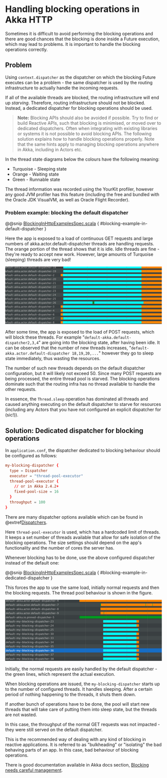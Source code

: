 <a id="handling-blocking-in-http-routes-scala"></a>
# Handling blocking operations in Akka HTTP

Sometimes it is difficult to avoid performing the blocking operations and there
are good chances that the blocking is done inside a Future execution, which may
lead to problems. It is important to handle the blocking operations correctly.

## Problem

Using `context.dispatcher` as the dispatcher on which the blocking Future
executes can be a problem - the same dispatcher is used by the routing
infrastructure to actually handle the incoming requests. 

If all of the available threads are blocked, the routing infrastructure will end up *starving*. 
Therefore, routing infrastructure should not be blocked. Instead, a dedicated dispatcher
for blocking operations should be used.

> **Note:**
Blocking APIs should also be avoided if possible. Try to find or build Reactive APIs,
such that blocking is minimised, or moved over to dedicated dispatchers.
Often when integrating with existing libraries or systems it is not possible to
avoid blocking APIs. The following solution explains how to handle blocking
operations properly.
Note that the same hints apply to managing blocking operations anywhere in Akka,
including in Actors etc.

In the thread state diagrams below the colours have the following meaning:

 * Turquoise - Sleeping state
 * Orange - Waiting state
 * Green - Runnable state

The thread information was recorded using the YourKit profiler, however any good JVM profiler 
has this feature (including the free and bundled with the Oracle JDK VisualVM, as well as Oracle Flight Recorder). 

### Problem example: blocking the default dispatcher

@@snip [BlockingInHttpExamplesSpec.scala](../../../../test/scala/docs/http/scaladsl/server/BlockingInHttpExamplesSpec.scala) { #blocking-example-in-default-dispatcher }

Here the app is exposed to a load of continuous GET requests and large numbers
of akka.actor.default-dispatcher threads are handling requests. The orange
portion of the thread shows that it is idle. Idle threads are fine -
they're ready to accept new work. However, large amounts of Turquoise (sleeping) threads are very bad!

![DispatcherBehaviourOnBadCode.png](DispatcherBehaviourOnBadCode.png)

After some time, the app is exposed to the load of POST requests,
which will block these threads. For example "`default-akka.default-dispatcher2,3,4`"
are going into the blocking state, after having been idle. It can be observed
that the number of new threads increases, "`default-akka.actor.default-dispatcher 18,19,20,...`" 
however they go to sleep state immediately, thus wasting the
resources.

The number of such new threads depends on the default dispatcher configuration,
but it will likely not exceed 50. Since many POST requests are being processed, the entire
thread pool is starved. The blocking operations dominate such that the routing
infra has no thread available to handle the other requests.

In essence, the `Thread.sleep` operation has dominated all threads and caused anything 
executing on the default dispatcher to starve for resources (including any Actors
that you have not configured an explicit dispatcher for (sic!)).

## Solution: Dedicated dispatcher for blocking operations

In `application.conf`, the dispatcher dedicated to blocking behaviour should
be configured as follows:

```conf
my-blocking-dispatcher {
  type = Dispatcher
  executor = "thread-pool-executor"
  thread-pool-executor {
    // or in Akka 2.4.2+
    fixed-pool-size = 16
  }
  throughput = 100
}
```

There are many dispatcher options available which can be found in @extref[Dispatchers](akka-docs:scala/dispatchers.html).

Here `thread-pool-executor` is used, which has a hardcoded limit of threads. It keeps a set number of threads
available that allow for safe isolation of the blocking operations. The size settings should depend on the app's
functionality and the number of cores the server has.

Whenever blocking has to be done, use the above configured dispatcher
instead of the default one:

@@snip [BlockingInHttpExamplesSpec.scala](../../../../test/scala/docs/http/scaladsl/server/BlockingInHttpExamplesSpec.scala) { #blocking-example-in-dedicated-dispatcher }

This forces the app to use the same load, initially normal requests and then
the blocking requests. The thread pool behaviour is shown in the figure.

![DispatcherBehaviourOnGoodCode.png](DispatcherBehaviourOnGoodCode.png)

Initially, the normal requests are easily handled by the default dispatcher - the
green lines, which represent the actual execution.

When blocking operations are issued, the `my-blocking-dispatcher`
starts up to the number of configured threads. It handles sleeping. After
a certain period of nothing happening to the threads, it shuts them down.

If another bunch of operations have to be done, the pool will start new
threads that will take care of putting them into sleep state, but the
threads are not wasted.

In this case, the throughput of the normal GET requests was not impacted -
they were still served on the default dispatcher.

This is the recommended way of dealing with any kind of blocking in reactive
applications. It is referred to as "bulkheading" or "isolating" the bad behaving
parts of an app. In this case, bad behaviour of blocking operations.

There is good documentation available in Akka docs section, 
[Blocking needs careful management](http://doc.akka.io/docs/akka/current/general/actor-systems.html#Blocking_Needs_Careful_Management).
